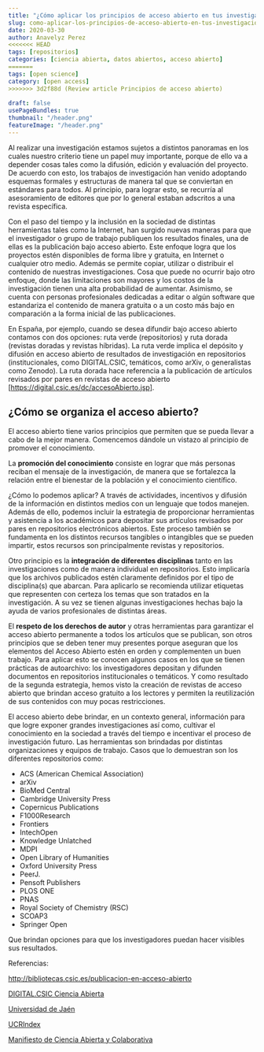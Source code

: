 ```yaml
---
title: "¿Cómo aplicar los principios de acceso abierto en tus investigaciones?"
slug: como-aplicar-los-principios-de-acceso-abierto-en-tus-investigaciones
date: 2020-03-30
author: Anavelyz Perez
<<<<<<< HEAD
tags: [repositorios]
categories: [ciencia abierta, datos abiertos, acceso abierto]
=======
tags: [open science]
category: [open access]
>>>>>>> 3d2f88d (Review article Principios de acceso abierto)
 
draft: false
usePageBundles: true
thumbnail: "/header.png"
featureImage: "/header.png"
---
```



<!-- # ¿Cómo aplicar los principios de acceso abierto en tus investigaciones? -->
<!-- **Por Anavelyz Perez** -->



Al realizar una investigación estamos sujetos a distintos panoramas en
los cuales nuestro criterio tiene un papel muy importante, porque de
ello va a depender cosas tales como la difusión, edición y evaluación
del proyecto. De acuerdo con esto, los trabajos de investigación han
venido adoptando esquemas formales y estructuras de manera tal que se
conviertan en estándares para todos. Al principio, para lograr esto, se
recurría al asesoramiento de editores que por lo general estaban
adscritos a una revista específica.

<!-- TEASER_END -->

Con el paso del tiempo y la inclusión en la sociedad de distintas
herramientas tales como la Internet, han surgido nuevas maneras para que
el investigador o grupo de trabajo publiquen los resultados finales, una
de ellas es la publicación bajo acceso abierto. Este enfoque logra que
los proyectos estén disponibles de forma libre y gratuita, en Internet o
cualquier otro medio. Además se permite copiar, utilizar o distribuir el
contenido de nuestras investigaciones. Cosa que puede no ocurrir bajo
otro enfoque, donde las limitaciones son mayores y los costos de la
investigación tienen una alta probabilidad de aumentar. Asimismo, se
cuenta con personas profesionales dedicadas a editar o algún software
que estandariza el contenido de manera gratuita o a un costo más bajo en
comparación a la forma inicial de las publicaciones.

En España, por ejemplo, cuando se desea difundir bajo acceso abierto
contamos con dos opciones: ruta verde (repositorios) y ruta dorada
(revistas doradas y revistas híbridas). La ruta verde implica el
depósito y difusión en acceso abierto de resultados de investigación en
repositorios (institucionales, como DIGITAL.CSIC, temáticos, como arXiv,
o generalistas como Zenodo). La ruta dorada hace referencia a la
publicación de artículos revisados por pares en revistas de acceso
abierto [https://digital.csic.es/dc/accesoAbierto.jsp].

## ¿Cómo se organiza el acceso abierto?

El acceso abierto tiene varios principios que permiten que se pueda
llevar a cabo de la mejor manera. Comencemos dándole un vistazo al
principio de promover el conocimiento.

La **promoción del conocimiento** consiste en lograr que más personas
reciban el mensaje de la investigación, de manera que se fortalezca la
relación entre el bienestar de la población y el conocimiento
científico.

¿Cómo lo podemos aplicar? A través de actividades, incentivos y difusión
de la información en distintos medios con un lenguaje que todos manejen.
Además de ello, podemos incluir la estrategia de proporcionar
herramientas y asistencia a los académicos para depositar sus artículos
revisados por pares en repositorios electrónicos abiertos. Este proceso
también se fundamenta en los distintos recursos tangibles o intangibles
que se pueden impartir, estos recursos son principalmente revistas y
repositorios.

Otro principio es la **integración de diferentes disciplinas** tanto en
las investigaciones como de manera individual en repositorios. Esto
implicaría que los archivos publicados estén claramente definidos por el
tipo de disciplina(s) que abarcan. Para aplicarlo se recomienda utilizar
etiquetas que representen con certeza los temas que son tratados en la
investigación. A su vez se tienen algunas investigaciones hechas bajo la
ayuda de varios profesionales de distintas áreas.

El **respeto de los derechos de autor** y otras herramientas para
garantizar el acceso abierto permanente a todos los artículos que se
publican, son otros principios que se deben tener muy presentes porque
aseguran que los elementos del Acceso Abierto estén en orden y
complementen un buen trabajo. Para aplicar esto se conocen algunos casos
en los que se tienen prácticas de autoarchivo: los investigadores
depositan y difunden documentos en repositorios institucionales o
temáticos. Y como resultado de la segunda estrategia, hemos visto la
creación de revistas de acceso abierto que brindan acceso gratuito a los
lectores y permiten la reutilización de sus contenidos con muy pocas
restricciones.

El acceso abierto debe brindar, en un contexto general, información para
que logre exponer grandes investigaciones así como, cultivar el
conocimiento en la sociedad a través del tiempo e incentivar el proceso
de investigación futuro. Las herramientas son brindadas por distintas
organizaciones y equipos de trabajo. Casos que lo demuestran son los
diferentes repositorios como:

* ACS (American Chemical Association)
* arXiv
* BioMed Central
* Cambridge University Press
* Copernicus Publications
* F1000Research
* Frontiers
* IntechOpen
* Knowledge Unlatched
* MDPI
* Open Library of Humanities
* Oxford University Press
* PeerJ.
* Pensoft Publishers
* PLOS ONE
* PNAS
* Royal Society of Chemistry (RSC)
* SCOAP3
* Springer Open

Que brindan opciones para que los investigadores puedan hacer visibles sus
resultados.

Referencias:

http://bibliotecas.csic.es/publicacion-en-acceso-abierto

[DIGITAL.CSIC Ciencia Abierta](https://digital.csic.es/dc/accesoAbierto.jsp)

[Universidad de Jaén](https://libereurope.eu/wp-content/uploads/2017/09/OpenAccess5Principlesposter.jpg)

[UCRIndex](https://ucrindex.ucr.ac.cr/?page_id=896)

[Manifiesto de Ciencia Abierta y Colaborativa](https://ocsdnet.org/wp-content/uploads/2015/04/Manifesto-Infographic-Spanish-1.pdf)
